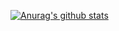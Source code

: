 [![Anurag's github stats](https://github-readme-stats.vercel.app/api?username=lizhoukai "![Anurag's github stats")](https://github.com/anuraghazra/github-readme-stats)
